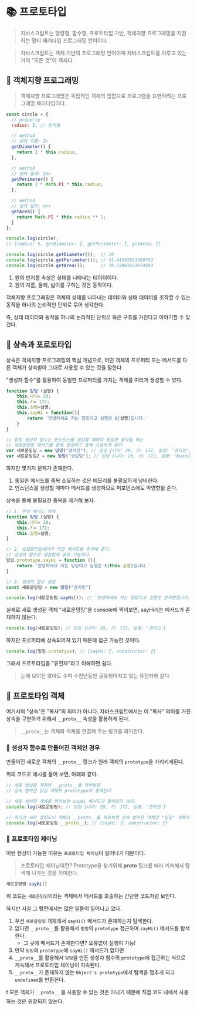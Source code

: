 # 📚 프로토타입

> 자바스크립트는 명령형, 함수형, 프로토타입 기반, 객체지향 프로그래밍을 지원하는 멀티 패러다임 프로그래밍 언어이다.

> 자바스크립트는 객체 기반의 프로그래밍 언어이며 자바스크립트를 이루고 있는 거의 "모든 것"이 객체다.


## 🎀 객체지향 프로그래밍
> 객체지향 프로그래밍은 독립적인 객체의 집합으로 프로그램을 표현하려는 프로그래밍 패러다임이다.


```js
const circle = {
  // property
  radius: 5, // 반지름

  // method
  // 원의 지름: 2r
  getDiameter() {
    return 2 * this.radius;
  },

  // method
  // 원의 둘레: 2πr
  getPerimeter() {
    return 2 * Math.PI * this.radius;
  },

  // method
  // 원의 넓이: πrr
  getArea() {
    return Math.PI * this.radius ** 2;
  }
};

console.log(circle);
// {radius: 5, getDiameter: ƒ, getPerimeter: ƒ, getArea: ƒ}

console.log(circle.getDiameter());  // 10
console.log(circle.getPerimeter()); // 31.41592653589793
console.log(circle.getArea());      // 78.53981633974483
```

1. 원의 반지름 속성은 상태를 나타내는 데이터이다.
2. 원의 지름, 둘레, 넓이를 구하는 것은 동작이다.

객체지향 프로그래밍은 객체의 상태를 나타내는 데이터와 상태 데이터를 조작할 수 있는 동작을 하나의 논리적인 단위로 묶어 생각한다.

즉, 상태 데이터와 동작을 하나의 논리적인 단위로 묶은 구조를 가진다고 이야기할 수 있겠다.

## 🎀 상속과 포로토타입

상속은 객체지향 프로그래밍의 핵심 개념으로, 어떤 객체의 프로퍼티 또는 메서드를 다른 객체가 상속받아 그대로 사용할 수 있는 것을 말한다.

"생성자 함수"를 활용하여 동일한 프로퍼티를 가지는 객체를 여러개 생성할 수 있다.


```js
function 밍밍 (실명) {
    this.나이= 20;
    this.키= 172;
    this.실명=실명;
    this.sayHi = function(){
        return `안녕하세요 저는 밍밍이고 실명은 ${실명}입니다.`
    }
}

// 밍밍 생성자 함수는 인스턴스를 생성할 때마다 동일한 동작을 하는
// 새로운밍밍 메서드를 중복 생성하고 중복 소유하게 된다.
var 새로운밍밍 = new 밍밍("권지민"); // 밍밍 {나이: 20, 키: 172, 실명: '권지민', sayHi: ƒ}
var 새로운밍밍2 = new 밍밍("권밍밍"); // 밍밍 {나이: 20, 키: 172, 실명: 'KwonJimin', sayHi: ƒ}
```

하지만 몇가지 문제가 존재한다.

1. 동일한 메서드를 중복 소유하는 것은 메모리를 불필요하게 낭비한다.
2. 인스턴스를 생성할 때마다 메서드를 생성하므로 퍼포먼스에도 악영향을 준다.


상속을 통해 불필요한 중복을 제거해 보자.

```js
// 1. 우선 메서드 삭제
function 밍밍 (실명) {
    this.나이= 20;
    this.키= 172;
    this.실명=실명;
}

// 2. 프로토타입에다가 직접 메서드를 추가해 준다.
// 생성자 함수로 생성할때 공유 가능하다.
밍밍.prototype.sayHi = function (){
    return `안녕하세요 저는 밍밍이고 실명은 ${this.실명}입니다.`
}

// 3. 생성자 함수 생성
const 새로운밍밍 = new 밍밍("권지민")

console.log(새로운밍밍.sayHi()); // '안녕하세요 저는 밍밍이고 실명은 권지민입니다.'
```

실제로 새로 생성된 객체 "새로운밍밍"을 console에 찍어보면, sayHi라는 메서드가 존재하지 않는다.
```js
console.log(새로운밍밍); // 밍밍 {나이: 20, 키: 172, 실명: '권지민'}
```

하지만 프로퍼티에 상속되어져 있기 때문에 접근 가능한 것이다.
```js
console.log(밍밍.prototype); // {sayHi: ƒ, constructor: ƒ}
```

그래서 프로토타입을 "유전자"라고 이해하면 쉽다.

>눈에 보이진 않아도 수억 수천년동안 공유되어지고 있는 유전자와 같다.



## 🎀 프로토타입 객체


여기서의 "상속"은 "복사"의 의미가 아니다. 자바스크립트에서는 이 "복사" 의미를 가진 상속을 구현하기 위해서 `__proto__` 속성을 활용하게 된다.

> `__proto__`는 객체와 객체를 연결해 주는 링크를 의미한다.

### 📌 생성자 함수로 만들어진 객체인 경우
만들어진 새로운 객체의 `__proto__` 링크가 원래 객체의 `prototype`을 가리키게된다.

위의 코드로 예시를 들어 보면, 아래와 같다.
```js
// 새로 생성된 객체의 __proto__를 찍어보면
// 상속 받아온 밍밍 객체의 prototype이 출력된다.

// 새로 생성된 객체를 찍어보면 sayHi 메서드가 들어있지 않다.
console.log(새로운밍밍); // 밍밍 {나이: 20, 키: 172, 실명: '권지민'}

// 하지만 새로 생성도니 객체의 __proto__를 찍어보면 상속 받아온 객체인 "밍밍" 객체의 prototype을 가리키고 있기 때문에, sayHi 메서드가 출력된다.
console.log(새로운밍밍.__proto__); // {sayHi: ƒ, constructor: ƒ}
```

### 📌 프로토타입 체이닝

이런 현상이 가능한 이유는 `프로토타입 체이닝`이 일어나기 때문이다.

> 프로토타입 체이닝이란? Prototype을 찾기위해 __proto__ 링크를 따라 계속해서 탐색해 나가는 것을 의미한다.

```js
새로운밍밍.sayHi()
```

위 코드는 `새로운밍밍`이라는 객체에서 메서드를 호출하는 간단한 코드처럼 보인다.

하지만 사실 그 뒷편에서는 많은 일들이 일어나고 있다.

1. 우선 `새로운밍밍` 객체에서 `sayHi()` 메서드가 존재하는지 탐색한다.
2. 없다면 `__proto__`를 활용해서 `밍밍`의 `prototype` 접근하여 `sayHi()` 메서드를 탐색한다.
   - 그 곳에 메서드가 존재한다면? 오류없이 실행이 가능!
4. 만약 `밍밍`의 `prototype`에 `sayHi()` 메서드가 없다면
5. `__proto__`를 활용해서 `밍밍`을 만든 생성자 함수의 `prototype`에 접근하는 식으로 계속해서 프로토타입 체이닝이 지속된다.
6. `__proto__`가 존재하지 않는 `Object's prototype`에서 탐색을 멈추게 되고 `undefined`를 반환한다.

❗️ 모든 객체가 `__proto__` 를 사용할 수 있는 것은 아니기 때문에 직접 코드 내에서 사용하는 것은 권장되지 않는다.

